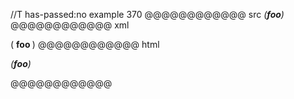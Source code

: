 //T has-passed:no
example 370
@@@@@@@@@@@@ src
*(**foo**)*
@@@@@@@@@@@@ xml
<?xml version="1.0" encoding="UTF-8"?>
<!DOCTYPE document SYSTEM "CommonMark.dtd">
<document xmlns="http://commonmark.org/xml/1.0">
  <paragraph>
    <emph>
      <text>(</text>
      <strong>
        <text>foo</text>
      </strong>
      <text>)</text>
    </emph>
  </paragraph>
</document>
@@@@@@@@@@@@ html
<p><em>(<strong>foo</strong>)</em></p>
@@@@@@@@@@@@
